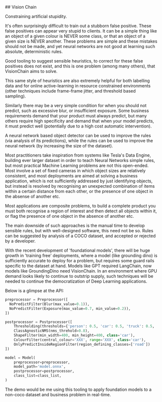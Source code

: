 ## Vision Chain 

Constraining artificial stupidity. 

It's often surprisingly difficult to train out a stubborn false positive. These false positives can appear very stupid to clients. It can be a simple thing like an object of a given colour is NEVER some class, or that an object of a given size is NEVER another. These problems are simple and these mistakes should not be made, and yet neural networks are not good at learning such absolute, deterministic rules.

Good tooling to suggest sensible heuristics, to correct for these false positives does not exist, and this is one problem (among many others), that VisionChain aims to solve. 

This same style of heuristics are also extremely helpful for both labelling data and for online active-learning in resource constrained environments (other techniques include frame-frame jitter, and threshold based sampling).

Similarly there may be a very simple condition for when you should not predict, such as excessive blur, or insufficient exposure. Some business requirements demand that your product must always predict, but many others require high specificity and demand that when your model predicts, it must predict well (potentially due to a high cost automatic intervention). 

A neural network based object detector can be used to improve the rules (via analysis of its predictions), while the rules can be used to improve the neural network (by increasing the size of the dataset).

Most practitioners take inspiration from systems like Tesla's Data Engine, building ever larger dataset in order to teach Neural Networks simple rules, but most practical Machine Learning problems are not this open-ended. Most involve a set of fixed cameras in which object sizes are relatively consistent, and most deployments are aimed at solving a business application, which is not sufficiently addressed by just identifying objects, but instead is resolved by recognising an unexpected combination of items within a certain distance from each other, or the presence of one object in the absense of another etc.

Most applications are composite problems, to build a complete product you must both recognise a region of interest and then detect all objects within it, or flag the presence of one object in the absence of another etc.

The main downside of such approaches is the manual time to develop sensible rules, but with well-designed software, this need not be so. Rules can be suggested by analysis of a COCO dataset, and accepted or rejected by a developer. 

With the recent development of 'foundational models', there will be huge growth in 'training free' deployments, where a model (like grounding dino) is sufficiently accurate to deploy for a problem, but requires some guard rails specific to the dataset at hand. Models like GPT required LangChain, now models like GroundingDino need VisionChain. In an environment where GPU demand looks likely to continue to outstrip supply, such techniques will be needed to continue the democratization of Deep Learning applications. 

Below is a glimpse at the API: 

```python
preprocessor = Preprocessor([
  NoPredictFilter(Blur(max_value=0.1)),
  NoPredictFilter(Exposure(max_value=0.7, min_value=0.2)),
])
```

```python
postprocessor = Postprocessor([
    Thresholding(thresholds={'person': 0.5, 'car': 0.5, 'truck': 0.5, 'road': 0.5}),
    ClassAgnosticNMS(nms_threhold=0.8),
    ShapeFilter(min_width=400, min_height=400, class='car'),
    ColourFilter(central_colour='XXX', range='XXX', class='car'),
    OnlyPredictInsideRegionFilter(region_defining_classes=['road'])
])
```

```python
model = Model(
    preprocessor=preprocessor,
    model_path='model.onnx',
    postprocessor=postprocessor,
    class_list=class_list,
)
```

The demo would be me using this tooling to apply foundation models to a non-coco dataset and business problem in real-time. 


